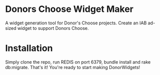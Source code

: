 Donors Choose Widget Maker
==========================

A widget generation tool for Donor's Choose projects. Create an IAB ad-sized widget to support Donors Choose.

# Installation

Simply clone the repo, run REDIS on port 6379, bundle install and rake db:migrate.
That's it! You're ready to start making DonorWidgets!